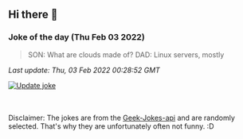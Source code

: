## Hi there 👋

### Joke of the day (Thu Feb 03 2022)
<!-- joke -->
>SON: What are clouds made of? DAD: Linux servers, mostly
<!-- /joke -->

*Last update: Thu, 03 Feb 2022 00:28:52 GMT*

[![Update joke](https://github.com/nclskfm/nclskfm/actions/workflows/joke.yml/badge.svg)](https://github.com/nclskfm/nclskfm/actions/workflows/joke.yml)

<br><br>
Disclaimer: The jokes are from the [Geek-Jokes-api](https://github.com/sameerkumar18/geek-joke-api) and are randomly selected. That's why they are unfortunately often not funny. :D
